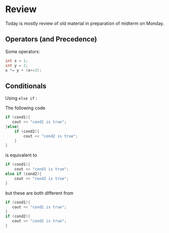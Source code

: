 Review
======
Today is mostly review of old material in preparation of midterm on Monday.

Operators (and Precedence)
--------------------------
Some operators:

```c++
int x = 1;
int y = 2;
x *= y + (x+=3);


```


Conditionals
------------
Using `else if` : 

The following code
```c++
if (cond1){
   cout << "cond1 is true";
}else{
    if (cond2){
	    cout << "cond2 is true";
	}
}
```

is equivalent to

```c++
if (cond1){
    cout << "cond1 is true";
else if (cond2){
    cout << "cond2 is true";
}
```

but these are both different from

```c++
if (cond1){
   cout << "cond1 is true"; 
}
if (cond2){
   cout << "cond2 is true";
}
```

